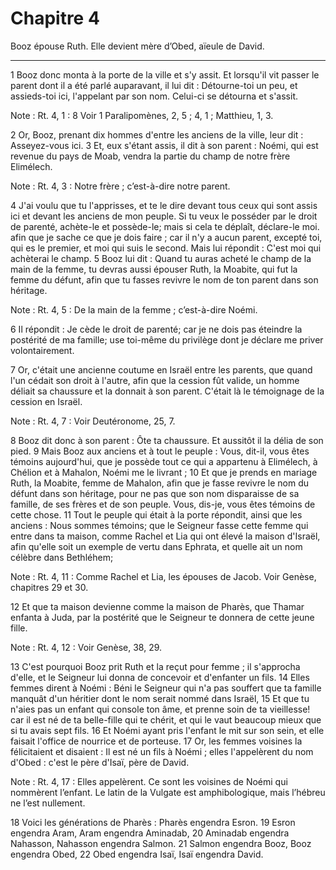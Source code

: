 # Chapitre 4

Booz épouse Ruth.
Elle devient mère d’Obed, aïeule de David.

***

1 Booz donc monta à la porte de la ville et s'y assit. Et lorsqu'il vit passer le parent dont il a été parlé auparavant, il lui dit : Détourne-toi un peu, et assieds-toi ici, l'appelant par son nom. Celui-ci se détourna et s'assit.

<span class="bible-note">Note : </span> Rt. 4, 1 : 8 Voir 1 Paralipomènes, 2, 5 ; 4, 1 ; Matthieu, 1, 3.

2 Or, Booz, prenant dix hommes d'entre les anciens de la ville, leur dit : Asseyez-vous ici. 3 Et, eux s'étant assis, il dit à son parent : Noémi, qui est revenue du pays de Moab, vendra la partie du champ de notre frère Elimélech.

<span class="bible-note">Note : </span> Rt. 4, 3 : Notre frère ; c’est-à-dire notre parent.

4 J'ai voulu que tu l'apprisses, et te le dire devant tous ceux qui sont assis ici et devant les anciens de mon peuple. Si tu veux le posséder par le droit de parenté, achète-le et possède-le; mais si cela te déplaît, déclare-le moi. afin que je sache ce que je dois faire ; car il n'y a aucun parent, excepté toi, qui es le premier, et moi qui suis le second. Mais lui répondit : C'est moi qui achèterai le champ. 5 Booz lui dit : Quand tu auras acheté le champ de la main de la femme, tu devras aussi épouser Ruth, la Moabite, qui fut la femme du défunt, afin que tu fasses revivre le nom de ton parent dans son héritage.

<span class="bible-note">Note : </span> Rt. 4, 5 : De la main de la femme ; c’est-à-dire Noémi.

6 Il répondit : Je cède le droit de parenté; car je ne dois pas éteindre la postérité de ma famille; use toi-même du privilège dont je déclare me priver volontairement.


7 Or, c'était une ancienne coutume en Israël entre les parents, que quand l'un cédait son droit à l'autre, afin que la cession fût valide, un homme déliait sa chaussure et la donnait à son parent. C'était là le témoignage de la cession en Israël.

<span class="bible-note">Note : </span> Rt. 4, 7 : Voir Deutéronome, 25, 7.

8 Booz dit donc à son parent : Ôte ta chaussure. Et aussitôt il la délia de son pied. 9 Mais Booz aux anciens et à tout le peuple : Vous, dit-il, vous êtes témoins aujourd'hui, que je possède tout ce qui a appartenu à Elimélech, à Chélion et à Mahalon, Noémi me le livrant ; 10 Et que je prends en mariage Ruth, la Moabite, femme de Mahalon, afin que je fasse revivre le nom du défunt dans son héritage, pour ne pas que son nom disparaisse de sa famille, de ses frères et de son peuple. Vous, dis-je, vous êtes témoins de cette chose. 11 Tout le peuple qui était à la porte répondit, ainsi que les anciens : Nous sommes témoins; que le Seigneur fasse cette femme qui entre dans ta maison, comme Rachel et Lia qui ont élevé la maison d'Israël, afin qu'elle soit un exemple de vertu dans Ephrata, et quelle ait un nom célèbre dans Bethléhem;

<span class="bible-note">Note : </span> Rt. 4, 11 : Comme Rachel et Lia, les épouses de Jacob. Voir Genèse, chapitres 29 et 30.

12 Et que ta maison devienne comme la maison de Pharès, que Thamar enfanta à Juda, par la postérité que le Seigneur te donnera de cette jeune fille.

<span class="bible-note">Note : </span> Rt. 4, 12 : Voir Genèse, 38, 29.


13 C'est pourquoi Booz prit Ruth et la reçut pour femme ; il s'approcha d'elle, et le Seigneur lui donna de concevoir et d'enfanter un fils. 14 Elles femmes dirent à Noémi : Béni le Seigneur qui n'a pas souffert que ta famille manquât d'un héritier dont le nom serait nommé dans Israël, 15 Et que tu n'aies pas un enfant qui console ton âme, et prenne soin de ta vieillesse! car il est né de ta belle-fille qui te chérit, et qui le vaut beaucoup mieux que si tu avais sept fils. 16 Et Noémi ayant pris l'enfant le mit sur son sein, et elle faisait l'office de nourrice et de porteuse. 17 Or, les femmes voisines la félicitaient et disaient : Il est né un fils à Noémi ; elles l'appelèrent du nom d'Obed : c'est le père d'Isaï, père de David.

<span class="bible-note">Note : </span> Rt. 4, 17 : Elles appelèrent. Ce sont les voisines de Noémi qui nommèrent l’enfant. Le latin de la Vulgate est amphibologique, mais l’hébreu ne l’est nullement.


18 Voici les générations de Pharès : Pharès engendra Esron. 19 Esron engendra Aram, Aram engendra Aminadab, 20 Aminadab engendra Nahasson, Nahasson engendra Salmon. 21 Salmon engendra Booz, Booz engendra Obed, 22 Obed engendra Isaï, Isaï engendra David.
